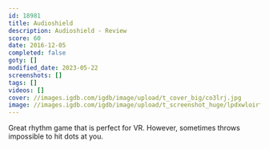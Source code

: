```yaml
---
id: 18981
title: Audioshield
description: Audioshield - Review
score: 60
date: 2016-12-05
completed: false
goty: []
modified_date: 2023-05-22
screenshots: []
tags: []
videos: []
cover: //images.igdb.com/igdb/image/upload/t_cover_big/co3lrj.jpg
image: //images.igdb.com/igdb/image/upload/t_screenshot_huge/lpdxwloirfhf1ju0uzcm.jpg
---
```

Great rhythm game that is perfect for VR. However, sometimes throws impossible to hit dots at you.